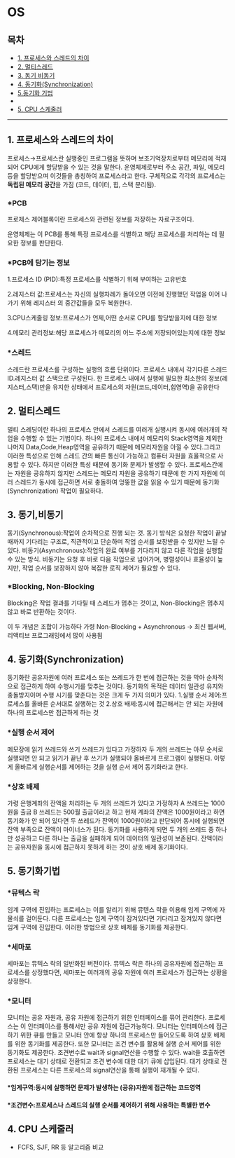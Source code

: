 # OS

## 목차
- [1. 프로세스와 스레드의 차이](#1-프로세스와-스레드의-차이)
- [2. 멀티스레드](#2-멀티스레드)
- [3. 동기 비동기](#3-동기,비동기)
- [4. 동기화(Synchronization)](#4-동기화(Synchronization))
- [5.동기화 기법](#5-동기화기법)
- 
- [5. CPU 스케줄러](#5-cpu-스케줄러)

---

## 1. 프로세스와 스레드의 차이
프로세스→프로세스란 실행중인 프로그램을 뜻하며 보조기억장치로부터 메모리에 적재되어 CPU에게 할당받을 수 있는 것을 말한다. 운영체제로부터 주소 공간, 파일, 메모리 등을 할당받으며 이것들을 총칭하여 프로세스라고 한다. 구체적으로 각각의 프로세스는 **독립된 메모리 공간**을 가짐 (코드, 데이터, 힙, 스택 분리됨).

### *PCB
프로제스 제어블록이란 프로세스와 관련된 정보를 저장하는 자료구조이다.

운영체제는 이 PCB를 통해 특정 프로세스를 식별하고 해당 프로세스를 처리하는 데 필요한 정보를 판단한다.

### *PCB에 담기는 정보

1.프로세스 ID (PID):특정 프로세스를 식별하기 위해 부여하는 고유번호

2.레지스터 값:프로세스는 자신의 실행차례가 돌아오면 이전에 진행했던 작업을 이어 나가기 위해 레지스터 의 중간값들을 모두 복원한다.

3.CPU스케줄링 정보:프로세스가 언제,어떤 순서로 CPU를 할당받을지에 대한 정보

4.메모리 관리정보:해당 프로세스가 메모리의 어느 주소에 저장되어있는지에 대한 정보

### *스레드
스레드란 프로세스를 구성하는 실행의 흐름 단위이다. 프로세스 내에서 각기다른 스레드ID.레지스터 값 스택으로 구성된다. 한 프로세스 내에서 실행에 필요한 최소한의 정보(레지스터,스택)만을 유지한 상태에서 프로세스의 자원(코드,데이터,힙영역)을 공유한다

## 2. 멀티스레드
멀티 스레딩이란 하나의 프로세스 안에서 스레드를 여러개 실행시켜 동시에 여러개의 작업을 수행할 수 있는 기법이다. 하나의 프로세스 내에서 메모리의 Stack영역을 제외한 나머지 Data,Code,Heap영역을 공유하기 때문에 메모리자원을 아낄 수 있다.그리고 이러한 특성으로 인해 스레드 간의 빠른 통신이 가능하고 컴퓨터 자원을 효율적으로 사용할 수 있다. 하지만 이러한 특성 때문에 동기화 문제가 발생할 수 있다. 프로세스간에는 자원을 공유하지 않지만 스레드는 메모리 자원을 공유하기 때문에 한 가지 자원에 여러 스레드가 동시에 접근하면 서로 충돌하여 엉뚱한 값을 읽을 수 있기 때문에 동기화(Synchronization) 작업이 필요하다.

## 3. 동기,비동기
동기(Synchronous):작업이 순차적으로 진행 되는 것.
동기 방식은 요청한 작업이 끝날 때까지 기다리는 구조로, 직관적이고 단순하며 작업 순서를 보장받을 수 있지만 느릴 수 있다.
비동기(Asynchronous):작업의 완료 여부를 기다리지 않고 다른 작업을 실행할 수 있는 방식.
비동기는 요청 후 바로 다음 작업으로 넘어가며, 병렬성이나 효율성이 높지만, 작업 순서를 보장하지 않아 복잡한 로직 제어가 필요할 수 있다.

### *Blocking, Non-Blocking
Blocking은 작업 결과를 기다릴 때 스레드가 멈추는 것이고, Non-Blocking은 멈추지 않고 바로 반환하는 것이다.

이 두 개념은 조합이 가능하다 가령 
Non-Blocking + Asynchronous -> 최신 웹서버, 리액티브 프로그래밍에서 많이 사용됨



## 4. 동기화(Synchronization)
동기화란 공유자원에 여러 프로세스 또는 쓰레드가 한 번에 접근하는 것을 막아 순차적으로 접근하게 하여 수행시기를 맞추는 것이다.
동기화의 목적은 데이터 일관성 유지와 충돌방지이며 
수행 시기를 맞춘다는 것은 크게 두 가지 의미가 있다.
1.실행 순서 제어:프로세스를 올바른 순서대로 실행하는 것
2.상호 배제:동시에 접근해서는 안 되는 자원에 하나의 프로세스만 접근하게 하는 것
### *실행 순서 제어
메모장에 읽기 쓰레드와 쓰기 쓰레드가 있다고 가정하자 두 개의 쓰레드는 아무 순서로 실행되면 안 되고 읽기가 끝난 후 쓰기가 실행되야 올바르게 프로그램이 실행된다. 이렇게 올바르게 실행순서를 제어하는 것을 실행 순서 제어 동기화라고 한다.
### *상호 배제
가령 은행계좌의 잔액을 처리하는 두 개의 쓰레드가 있다고 가정하자 A 쓰레드는 1000원을 출금 B 쓰레드는 500월 출금이라고 하고 현재 계좌의 잔액은 1000원이라고 하면 동기화가 안 되어 있다면 두 쓰레드가 잔액이 1000원이라고 판단되어 동시에 실행되면 잔액 부족으로 잔액이 마이너스가 된다. 동기화를 사용하게 되면 두 개의 쓰레드 중 하나만 성공하고 다른 하나는 출금을 실패하게 되어 데이터의 일관성이 보존된다. 잔액이라는 공유자원을 동시에 접근하지 못하게 하는 것이 상호 배제 동기화이다.

## 5. 동기화기법
### *뮤텍스 락
임계 구역에 진입하는 프로세스는 이를 알리기 위해 뮤텐스 락을 이용해 임계 구역에 자물쇠를 걸어둔다. 다른 프로세스는 임계 구역이 잠겨있다면 기다리고 잠겨있지 않다면 임계 구역에 진입한다. 이러한 방법으로 상호 배제를 동기화를 제공한다.
### *세마포
세마포는 뮤텍스 락의 일반화된 버전이다. 뮤텍스 락은 하나의 공유자원에 접근하는 프로세스를 상정했다면, 세마포는 여러개의 공유 자원에 여러 프로세스가 접근하는 상황을 상정한다.
### *모니터
모니터는 공유 자원과, 공유 자원에 접근하기 위한 인터페이스를 묶어 관리한다. 프로세스는 이 인터페이스를 통해서만 공유 자원에 접근가능하다. 모니터는 인터페이스에 접근하기 위한 큐를 만들고 모니터 안에 항상 하나의 프로세스만 들어오도록 하여 상호 배제를 위한 동기화를 제공한다. 또한 모니터는 조건 변수를 활용해 실행 순서 제어를 위한 동기화도 제공한다. 
조견변수로 wait과 signal연산을 수행할 수 있다. wait을 호출하면 프로세스는 대기 상태로 전환되고 조견 변수에 대한 대기 큐에 삽입된다. 대기 상태로 전환된 프로세스는 다른 프로세스의 signal연산을 통해 실행이 재개될 수 있다.

#### *임계구역:동시에 실행하면 문제가 발생하는 (공유)자원에 접근하는 코드영역
#### *조건변수:프로세스나 스레드의 실행 순서를 제어하기 위해 사용하는 특별한 변수 




## 4. CPU 스케줄러
- FCFS, SJF, RR 등 알고리즘 비교

